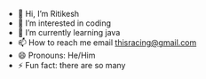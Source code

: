 - 👋 Hi, I’m Ritikesh 
- 👀 I’m interested in coding
- 🌱 I’m currently learning java
- 📫 How to reach me email thisracing@gmail.com
- 😄 Pronouns: He/Him
- ⚡ Fun fact: there are so many


